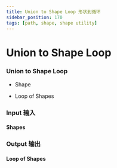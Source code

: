 ```yaml
---
title: Union to Shape Loop 形状到循环
sidebar_position: 170
tags: [path, shape, shape utility]
---
```


# Union to Shape Loop

<div className="patch-container">
    <div className="patch processor">
        <h3>Union to Shape Loop</h3>
        <ul className="inputs">
            <li>Shape</li>
        </ul>
        <ul className="outputs">
            <li>Loop of Shapes</li>
        </ul>
    </div>
</div>

<div className="port-descriptions">
<div className="inputs">

### Input 输入

#### Shapes


</div>
<div className="outputs">

### Output 输出

#### Loop of Shapes

</div>
</div>
